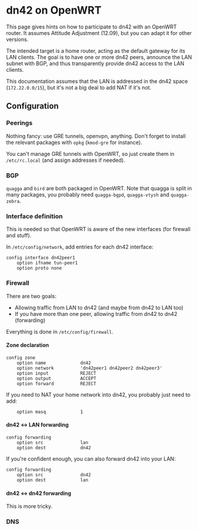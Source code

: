 # dn42 on OpenWRT

This page gives hints on how to participate to dn42 with an OpenWRT router. It assumes Attitude Adjustment (12.09), but you can adapt it for other versions.

The intended target is a home router, acting as the default gateway for its LAN clients. The goal is to have one or more dn42 peers, announce the LAN subnet with BGP, and thus transparently provide dn42 access to the LAN clients.

This documentation assumes that the LAN is addressed in the dn42 space (`172.22.0.0/15`), but it's not a big deal to add NAT if it's not.

## Configuration

### Peerings

Nothing fancy: use GRE tunnels, openvpn, anything. Don't forget to install the relevant packages with `opkg` (`kmod-gre` for instance).

You can't manage GRE tunnels with OpenWRT, so just create them in `/etc/rc.local` (and assign addresses if needed).

### BGP

`quagga` and `bird` are both packaged in OpenWRT. Note that quagga is split in many packages, you probably need `quagga-bgpd`, `quagga-vtysh` and `quagga-zebra`.

### Interface definition

This is needed so that OpenWRT is aware of the new interfaces (for firewall and stuff).

In `/etc/config/network`, add entries for each dn42 interface:

    config interface dn42peer1
        option ifname tun-peer1
        option proto none

### Firewall

There are two goals:

  - Allowing traffic from LAN to dn42 (and maybe from dn42 to LAN too)
  - If you have more than one peer, allowing traffic from dn42 to dn42 (forwarding)

Everything is done in `/etc/config/firewall`.

#### Zone declaration

    config zone
        option name             dn42
        option network          'dn42peer1 dn42peer2 dn42peer3'
        option input            REJECT
        option output           ACCEPT
        option forward          REJECT

If you need to NAT your home network into dn42, you probably just need to add: 

        option masq             1

#### dn42 ↔ LAN forwarding

    config forwarding                   
        option src              lan
        option dest             dn42

If you're confident enough, you can also forward dn42 into your LAN:

    config forwarding                   
        option src              dn42
        option dest             lan


#### dn42 ↔ dn42 forwarding

This is more tricky.

### DNS

